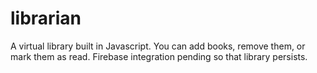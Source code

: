 # librarian
A virtual library built in Javascript. You can add books, remove them, or mark them as read. Firebase integration pending so that library persists.
